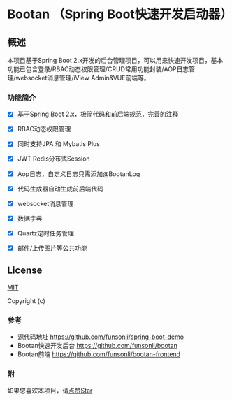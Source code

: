 # Bootan （Spring Boot快速开发启动器）




## 概述

本项目基于Spring Boot 2.x开发的后台管理项目，可以用来快速开发项目，基本功能已包含登录/RBAC动态权限管理/CRUD常用功能封装/AOP日志管理/websocket消息管理/iView Admin&VUE前端等。


### 功能简介

- [x] 基于Spring Boot 2.x，极简代码和前后端规范，完善的注释
- [x] RBAC动态权限管理
- [x] 同时支持JPA 和 Mybatis Plus
- [x] JWT Redis分布式Session
- [x] Aop日志，自定义日志只需添加@BootanLog
- [x] 代码生成器自动生成前后端代码
- [x] websocket消息管理
- [x] 数据字典
- [x] Quartz定时任务管理
- [x] 邮件/上传图片等公共功能


## License

[MIT](http://opensource.org/licenses/MIT)

Copyright (c) 

### 参考
- 源代码地址 https://github.com/funsonli/spring-boot-demo
- Bootan快速开发后台 https://github.com/funsonli/bootan
- Bootan前端 https://github.com/funsonli/bootan-frontend


### 附
如果您喜欢本项目，请[点赞Star](https://github.com/funsonli/bootan)

